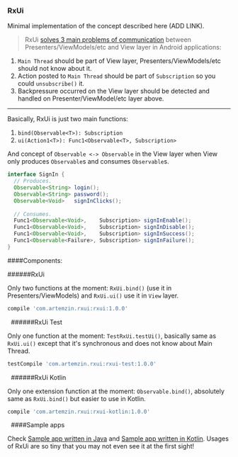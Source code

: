 ### RxUi

Minimal implementation of the concept described here (ADD LINK).

>RxUi [solves 3 main problems of communication](http://a.com) between Presenters/ViewModels/etc and View layer in Android applications:

1. `Main Thread` should be part of View layer, Presenters/ViewModels/etc should not know about it.
2. Action posted to `Main Thread` should be part of `Subscription` so you could `unsubscribe()` it.
3. Backpressure occurred on the View layer should be detected and handled on Presenter/ViewModel/etc layer above.

---

Basically, RxUi is just two main functions:

1. `bind(Observable<T>): Subscription`
2. `ui(Action1<T>): Func1<Observable<T>, Subscription>`

And concept of `Observable <-> Observable` in the View layer when View only produces `Observable`s and consumes `Observable`s.

```java
interface SignIn {
  // Produces.
  Observable<String> login();
  Observable<String> password();
  Observable<Void>   signInClicks();
  
  // Consumes.
  Func1<Observable<Void>,    Subscription> signInEnable();
  Func1<Observable<Void>,    Subscription> signInDisable(); 
  Func1<Observable<Void>,    Subscription> signInSuccess();
  Func1<Observable<Failure>, Subscription> signInFailure();
}
```

####Components:

######RxUi

Only two functions at the moment: `RxUi.bind()` (use it in Presenters/ViewModels) and `RxUi.ui()` use it in `View` layer.

```groovy
compile 'com.artemzin.rxui:rxui:1.0.0'
```
&nbsp;
######RxUi Test

Only one function at the moment: `TestRxUi.testUi()`, basically same as `RxUi.ui()` except that it's synchronous and does not know about Main Thread.

```groovy
testCompile 'com.artemzin.rxui:rxui-test:1.0.0'
```

&nbsp;
######RxUi Kotlin

Only one extension function at the moment: `Observable.bind()`, absolutely same as `RxUi.bind()` but easier to use in Kotlin.

```groovy
compile 'com.artemzin.rxui:rxui-kotlin:1.0.0'
```

&nbsp;
####Sample apps

Check [Sample app written in Java](rxui-sample-java) and [Sample app written in Kotlin](rxui-sample-kotlin). Usages of RxUi are so tiny that you may not even see it at the first sight!
